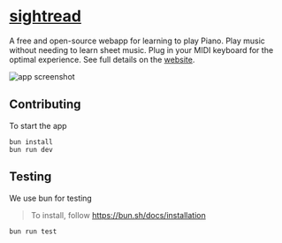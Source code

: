 # [sightread](http://sightread.dev)

A free and open-source webapp for learning to play Piano. Play music without needing to learn sheet music. Plug in your MIDI keyboard for the optimal experience. See full details on the [website](https://sightread.dev/about).

<img alt="app screenshot" src="./public/images/mode_sheet_hero_readme.png" style="max-width: 100%"/>

## Contributing

To start the app

```
bun install
bun run dev
```

## Testing

We use bun for testing

> To install, follow https://bun.sh/docs/installation

```
bun run test
```
